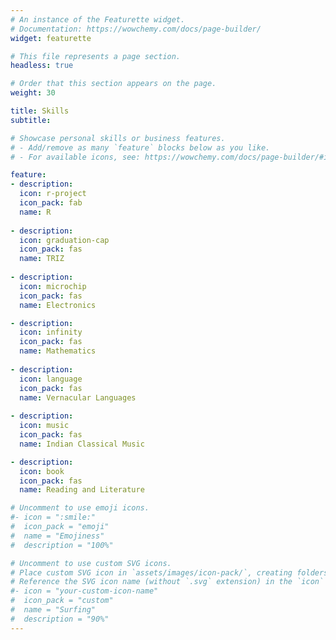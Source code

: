 ```yaml
---
# An instance of the Featurette widget.
# Documentation: https://wowchemy.com/docs/page-builder/
widget: featurette

# This file represents a page section.
headless: true

# Order that this section appears on the page.
weight: 30

title: Skills
subtitle:

# Showcase personal skills or business features.
# - Add/remove as many `feature` blocks below as you like.
# - For available icons, see: https://wowchemy.com/docs/page-builder/#icons

feature:
- description: 
  icon: r-project
  icon_pack: fab
  name: R
  
- description: 
  icon: graduation-cap
  icon_pack: fas
  name: TRIZ
  
- description: 
  icon: microchip
  icon_pack: fas
  name: Electronics

- description: 
  icon: infinity
  icon_pack: fas
  name: Mathematics
  
- description:
  icon: language
  icon_pack: fas
  name: Vernacular Languages
  
- description:
  icon: music
  icon_pack: fas
  name: Indian Classical Music

- description: 
  icon: book
  icon_pack: fas
  name: Reading and Literature

# Uncomment to use emoji icons.
#- icon = ":smile:"
#  icon_pack = "emoji"
#  name = "Emojiness"
#  description = "100%"  

# Uncomment to use custom SVG icons.
# Place custom SVG icon in `assets/images/icon-pack/`, creating folders if necessary.
# Reference the SVG icon name (without `.svg` extension) in the `icon` field.
#- icon = "your-custom-icon-name"
#  icon_pack = "custom"
#  name = "Surfing"
#  description = "90%"
---
```

